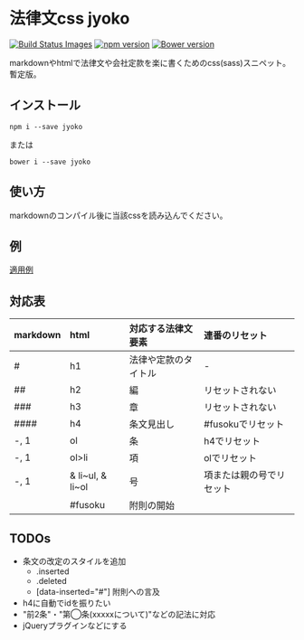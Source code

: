 # 法律文css jyoko
[![Build Status Images](https://travis-ci.org/KamataRyo/jyoko.svg)](https://travis-ci.org/KamataRyo/jyoko)
[![npm version](https://badge.fury.io/js/jyoko.svg)](https://badge.fury.io/js/jyoko)
[![Bower version](https://badge.fury.io/bo/jyoko.svg)](https://badge.fury.io/bo/jyoko)

markdownやhtmlで法律文や会社定款を楽に書くためのcss(sass)スニペット。暫定版。

## インストール

    npm i --save jyoko
または

    bower i --save jyoko

## 使い方
markdownのコンパイル後に当該cssを読み込んでください。
    <link rel="stylesheet" href="path/to/the/module/style.css">

## 例
[適用例](https://kamataryo.github.io/jyoko/)

## 対応表

|markdown|html|対応する法律文要素|連番のリセット|
|:--|:--|:--|:--|
|#|h1|法律や定款のタイトル|-|
|##|h2|編|リセットされない|
|###|h3|章|リセットされない|
|####|h4|条文見出し|#fusokuでリセット|
|-, 1|ol|条|h4でリセット|
|-, 1|ol>li|項|olでリセット|
|-, 1|& li~ul, & li~ol|号|項または親の号でリセット|
||#fusoku|附則の開始||

## TODOs
- 条文の改定のスタイルを追加
    + .inserted
    + .deleted
    + [data-inserted="#"] 附則への言及
- h4に自動でidを振りたい
- "前2条"・"第◯条(xxxxxについて)"などの記法に対応
- jQueryプラグインなどにする
